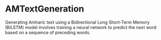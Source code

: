# AMTextGeneration
Generating Amharic text using a Bidirectional Long Short-Term Memory (BiLSTM) model involves training a neural network to predict the next word based on a sequence of preceding words.
